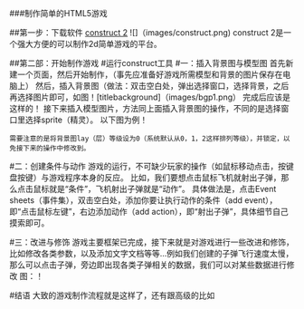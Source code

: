 ###制作简单的HTML5游戏

##第一步：下载软件
[construct 2](https://www.scirra.com/construct2)
![]（images/construct.png)
construct 2是一个强大方便的可以制作2d简单游戏的平台。

##第二部：开始制作游戏
#运行construct工具
#一：插入背景图与模型图
    首先新建一个页面，然后开始制作，（事先应准备好游戏所需模型和背景的图片保存在电脑上）
    然后，插入背景图（做法：双击空白处，弹出选择窗口，选择背景，之后再选择图片即可，如图！[titlebackground]（images/bgp1.png）
    完成后应该是这样的！[](images/bgp2.png)
    接下来插入模型图片，方法同上面插入背景图的操作，不同的是选择窗口里选择sprite（精灵）。
    以下图为例！[](images/ttp.png)

    需要注意的是将背景图lay（层）等级设为0（系统默认从0，1，2这样排列等级），并锁定，以免接下来的操作中修改到。

#二：创建条件与动作
    游戏的运行，不可缺少玩家的操作（如鼠标移动点击，按键盘按键）与游戏程序本身的反应。
    比如，我们要想点击鼠标飞机就射出子弹，那么点击鼠标就是“条件”，飞机射出子弹就是“动作”。
    具体做法是，点击Event sheets（事件集），双击空白处，添加你要让执行动作的条件（add event），即“点击鼠标左键”，右边添加动作（add action），即“射出子弹”，具体细节自己摸索即可。

#三：改进与修饰
    游戏主要框架已完成，接下来就是对游戏进行一些改进和修饰，比如修改各类参数，以及添加文字文档等等...例如我们创建的子弹飞行速度太慢，那么可以点击子弹，旁边即出现各类子弹相关的数据，我们可以对某些数据进行修改  图：！[](images/cccsss.png)  



#结语
   大致的游戏制作流程就是这样了，还有跟高级的比如

